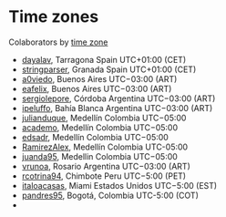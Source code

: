 # Time zones

Colaborators by [time zone][x-timeZoneList]

- [dayalav][u-dayalav], Tarragona Spain UTC+01:00 (CET)
- [stringparser][u-stringparser], Granada Spain UTC+01:00 (CET)
- [a0viedo][u-a0viedo], Buenos Aires UTC−03:00 (ART)
- [eafelix][u-eafelix], Buenos Aires UTC−03:00 (ART)
- [sergiolepore][u-sergiolepore], Córdoba Argentina UTC−03:00 (ART)
- [ipeluffo][u-ipeluffo], Bahía Blanca Argentina UTC−03:00 (ART)
- [julianduque][u-julianduque], Medellín Colombia UTC−05:00
- [academo][u-academo], Medellín Colombia UTC−05:00
- [edsadr][u-edsadr], Medellín Colombia UTC−05:00
- [RamirezAlex][u-ramirezalex], Medellín Colombia UTC-05:00
- [juanda95][u-juanda95], Medellin Colombia UTC−05:00
- [vrunoa][u-vrunoa], Rosario Argentina UTC−03:00 (ART)
- [rcotrina94][u-rcotrina94], Chimbote Peru UTC−5:00 (PET)
- [italoacasas][u-italoacasas], Miami Estados Unidos UTC−5:00 (EST)
- [pandres95][u-pandres95], Bogotá, Colombia UTC-5:00 (COT)
- 
<!--
  u- is for user
  x- is for just a link
 -->
 
[u-italoacasas]:http://github.com/italoacasas
[u-julianduque]:http://github.com/julianduque
[u-a0viedo]:http://github.com/a0viedo
[u-eafelix]:http://github.com/eafelix
[u-stringparser]: http://github.com/stringparser
[u-sergiolepore]: https://github.com/sergiolepore
[u-academo]: https://github.com/academo
[u-edsadr]: https://github.com/edsadr
[u-ramirezalex]: http://github.com/RamirezAlex
[u-juanda95]: https://github.com/juanda95
[u-dayalav]: https://github.com/dayalav
[u-ipeluffo]: https://github.com/ipeluffo
[u-vrunoa]: https://github.com/vrunoa
[u-rcotrina94]: https://github.com/rcotrina94
[u-pandres95]: https://github.com/pandres95
[x-timeZoneList]: http://en.wikipedia.org/wiki/List_of_time_zones_by_country

